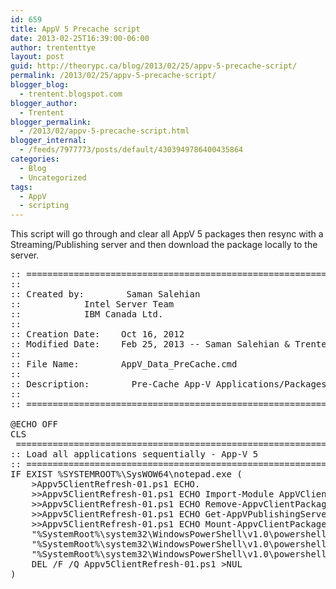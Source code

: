 ```yaml
---
id: 659
title: AppV 5 Precache script
date: 2013-02-25T16:39:00-06:00
author: trententtye
layout: post
guid: http://theorypc.ca/blog/2013/02/25/appv-5-precache-script/
permalink: /2013/02/25/appv-5-precache-script/
blogger_blog:
  - trentent.blogspot.com
blogger_author:
  - Trentent
blogger_permalink:
  - /2013/02/appv-5-precache-script.html
blogger_internal:
  - /feeds/7977773/posts/default/4303949786400435864
categories:
  - Blog
  - Uncategorized
tags:
  - AppV
  - scripting
---
```

This script will go through and clear all AppV 5 packages then resync with a Streaming/Publishing server and then download the package locally to the server.

<pre class="lang:batch decode:true ">:: =========================================================================================================== 
:: 
:: Created by:        Saman Salehian 
::            Intel Server Team 
::            IBM Canada Ltd. 
:: 
:: Creation Date:    Oct 16, 2012 
:: Modified Date:    Feb 25, 2013 -- Saman Salehian & Trentent Tye - Added load all applications sequentially - App-V 5 
:: 
:: File Name:        AppV_Data_PreCache.cmd 
:: 
:: Description:        Pre-Cache App-V Applications/Packages on & Server 
:: 
:: =========================================================================================================== 

@ECHO OFF 
CLS 
 ================================================================================ 
:: Load all applications sequentially - App-V 5 
:: ================================================================================ 
IF EXIST %SYSTEMROOT%\SysWOW64\notepad.exe ( 
    >Appv5ClientRefresh-01.ps1 ECHO. 
    >>Appv5ClientRefresh-01.ps1 ECHO Import-Module AppVClient 
    >>Appv5ClientRefresh-01.ps1 ECHO Remove-AppvClientPackage * 
    >>Appv5ClientRefresh-01.ps1 ECHO Get-AppVPublishingServer ^| Sync-AppvPublishingServer  
    >>Appv5ClientRefresh-01.ps1 ECHO Mount-AppvClientPackage * 
    "%SystemRoot%\system32\WindowsPowerShell\v1.0\powershell.exe" Set-ExecutionPolicy Unrestricted 
    "%SystemRoot%\system32\WindowsPowerShell\v1.0\powershell.exe" .\Appv5ClientRefresh-01.ps1 
    "%SystemRoot%\system32\WindowsPowerShell\v1.0\powershell.exe" Set-ExecutionPolicy Restricted 
    DEL /F /Q Appv5ClientRefresh-01.ps1 >NUL 
)</pre>

&nbsp;

<!-- AddThis Advanced Settings generic via filter on the_content -->

<!-- AddThis Share Buttons generic via filter on the_content -->
